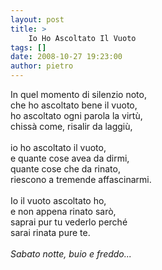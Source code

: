 ```yaml
---
layout: post
title: >
    Io Ho Ascoltato Il Vuoto
tags: []
date: 2008-10-27 19:23:00
author: pietro
---
```

In quel momento di silenzio noto,<br/>che ho ascoltato bene il vuoto,<br/>ho ascoltato ogni parola la virtù,<br/>chissà come, risalir da laggiù,<br/><br/>io ho ascoltato il vuoto,<br/>e quante cose avea da dirmi,<br/>quante cose che da rinato,<br/>riescono a tremende affascinarmi.<br/><br/>Io il vuoto ascoltato ho,<br/>e non appena rinato sarò,<br/>saprai pur tu vederlo perché<br/>sarai rinata pure te.<br/><br/><span style="font-style: italic">Sabato notte, buio e freddo...</span>
